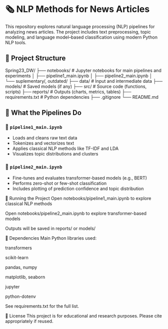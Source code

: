 # 🗞️ NLP Methods for News Articles

This repository explores natural language processing (NLP) pipelines for analyzing news articles. The project includes text preprocessing, topic modeling, and language model–based classification using modern Python NLP tools.

## 📁 Project Structure

Spring23_DW/
├── notebooks/ # Jupyter notebooks for main pipelines and experiments
│ ├── pipeline1_main.ipynb
│ ├── pipeline2_main.ipynb
│ └── suplementary/, outdated/
├── data/ # Input and intermediate data
├── models/ # Saved models (if any)
├── src/ # Source code (functions, scripts)
├── reports/ # Outputs (charts, metrics, tables)
├── requirements.txt # Python dependencies
├── .gitignore
└── README.md


## 🧪 What the Pipelines Do

### 🔹 `pipeline1_main.ipynb`
- Loads and cleans raw text data
- Tokenizes and vectorizes text
- Applies classical NLP methods like TF-IDF and LDA
- Visualizes topic distributions and clusters

### 🔹 `pipeline2_main.ipynb`
- Fine-tunes and evaluates transformer-based models (e.g., BERT)
- Performs zero-shot or few-shot classification
- Includes plotting of prediction confidence and topic distribution



🚀 Running the Project
Open notebooks/pipeline1_main.ipynb to explore classical NLP methods

Open notebooks/pipeline2_main.ipynb to explore transformer-based models

Outputs will be saved in reports/ or models/

🧰 Dependencies
Main Python libraries used:

transformers

scikit-learn

pandas, numpy

matplotlib, seaborn

jupyter

python-dotenv

See requirements.txt for the full list.

📄 License
This project is for educational and research purposes. Please cite appropriately if reused.



